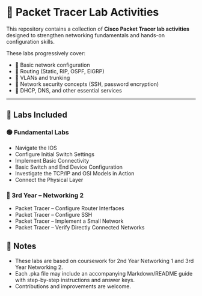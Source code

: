 # 📡 Packet Tracer Lab Activities

This repository contains a collection of **Cisco Packet Tracer lab activities** designed to strengthen networking fundamentals and hands-on configuration skills.  

These labs progressively cover:  
- 🔹 Basic network configuration  
- 🔹 Routing (Static, RIP, OSPF, EIGRP)  
- 🔹 VLANs and trunking  
- 🔹 Network security concepts (SSH, password encryption)  
- 🔹 DHCP, DNS, and other essential services  

---

## 📂 Labs Included

### 🟢 Fundamental Labs
- Navigate the IOS  
- Configure Initial Switch Settings  
- Implement Basic Connectivity  
- Basic Switch and End Device Configuration  
- Investigate the TCP/IP and OSI Models in Action  
- Connect the Physical Layer  

### 🔵 3rd Year – Networking 2
- Packet Tracer – Configure Router Interfaces  
- Packet Tracer – Configure SSH  
- Packet Tracer – Implement a Small Network  
- Packet Tracer – Verify Directly Connected Networks

## 📘 Notes
- These labs are based on coursework for 2nd Year Networking 1 and 3rd Year Networking 2.
- Each .pka file may include an accompanying Markdown/README guide with step-by-step instructions and answer keys.
- Contributions and improvements are welcome.